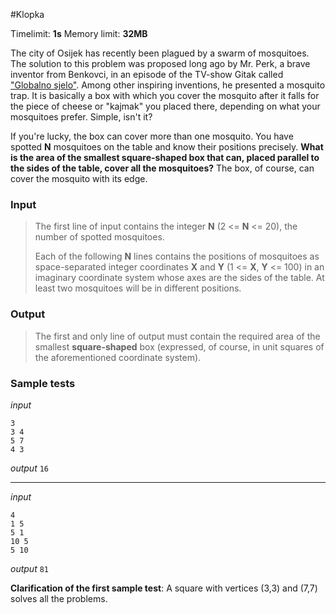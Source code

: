#Klopka

Timelimit: **1s**
Memory limit: **32MB**

The city of Osijek has recently been plagued by a swarm of mosquitoes. The solution to this problem was proposed long ago by Mr. Perk, a brave inventor from Benkovci, in an episode of the TV-show Gitak called ["Globalno sjelo"](https://www.youtube.com/watch?v=mutagnjp_VA). Among other inspiring inventions, he presented a mosquito trap. It is basically a box with which you cover the mosquito after it falls for the piece of cheese or "kajmak" you placed there, depending on what your mosquitoes prefer. Simple, isn't it?

If you're lucky, the box can cover more than one mosquito. You have spotted **N** mosquitoes on the table and know their positions precisely. **What is the area of the smallest square-shaped box that can, placed parallel to the sides of the table, cover all the mosquitoes?** The box, of course, can cover the mosquito with its edge.

### Input
> The first line of input contains the integer **N** (2 <= **N** <= 20), the number of spotted mosquitoes.
>
> Each of the following **N** lines contains the positions of mosquitoes as space-separated integer coordinates **X** and **Y** (1 <= **X**, **Y** <= 100)
> in an imaginary coordinate system whose axes are the sides of the table. At least two mosquitoes will be in different positions.

### Output
> The first and only line of output must contain the required area of the smallest **square-shaped** box (expressed, of course, in unit squares of the aforementioned coordinate system).

### Sample tests
_input_

```
3
3 4
5 7
4 3
```

_output_
`16`

---

_input_

```
4
1 5
5 1
10 5
5 10
```

_output_
`81`

**Clarification of the first sample test**: A square with vertices (3,3) and (7,7) solves all the problems.